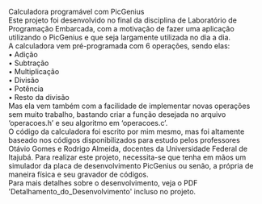 Calculadora programável com PicGenius\
Este projeto foi desenvolvido no final da disciplina de Laboratório de Programação Embarcada, com a motivação de fazer uma aplicação utilizando o PicGenius e que seja largamente utilizada no dia a dia.\
A calculadora vem pré-programada com 6 operações, sendo elas:\
•	Adição\
•	Subtração\
•	Multiplicação\
•	Divisão\
•	Potência\
•	Resto da divisão\
Mas ela vem também com a facilidade de implementar novas operações sem muito trabalho, bastando criar a função desejada no arquivo ‘operacoes.h’ e seu algoritmo em ‘operacoes.c’.\
O código da calculadora foi escrito por mim mesmo, mas foi altamente baseado nos códigos disponibilizados para estudo pelos professores Otávio Gomes e Rodrigo Almeida, docentes da Universidade Federal de Itajubá.
Para realizar este projeto, necessita-se que tenha em mãos um simulador da placa de desenvolvimento PicGenius ou senão, a própria de maneira física e seu gravador de códigos.\
Para mais detalhes sobre o desenvolvimento, veja o PDF 'Detalhamento_do_Desenvolvimento' incluso no projeto.
